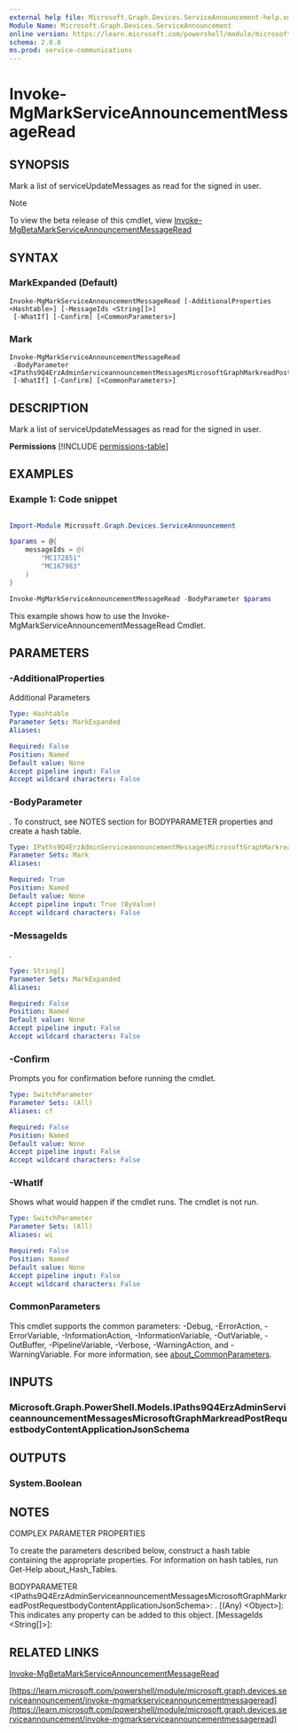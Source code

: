 ```yaml
---
external help file: Microsoft.Graph.Devices.ServiceAnnouncement-help.xml
Module Name: Microsoft.Graph.Devices.ServiceAnnouncement
online version: https://learn.microsoft.com/powershell/module/microsoft.graph.devices.serviceannouncement/invoke-mgmarkserviceannouncementmessageread
schema: 2.0.0
ms.prod: service-communications
---
```


# Invoke-MgMarkServiceAnnouncementMessageRead

## SYNOPSIS
Mark a list of serviceUpdateMessages as read for the signed in user.

> [!NOTE]
> To view the beta release of this cmdlet, view [Invoke-MgBetaMarkServiceAnnouncementMessageRead](/powershell/module/Microsoft.Graph.Beta.Devices.ServiceAnnouncement/Invoke-MgBetaMarkServiceAnnouncementMessageRead?view=graph-powershell-beta)

## SYNTAX

### MarkExpanded (Default)
```
Invoke-MgMarkServiceAnnouncementMessageRead [-AdditionalProperties <Hashtable>] [-MessageIds <String[]>]
 [-WhatIf] [-Confirm] [<CommonParameters>]
```

### Mark
```
Invoke-MgMarkServiceAnnouncementMessageRead
 -BodyParameter <IPaths9Q4ErzAdminServiceannouncementMessagesMicrosoftGraphMarkreadPostRequestbodyContentApplicationJsonSchema>
 [-WhatIf] [-Confirm] [<CommonParameters>]
```

## DESCRIPTION
Mark a list of serviceUpdateMessages as read for the signed in user.

**Permissions**
[!INCLUDE [permissions-table](~/../graphref/api-reference/v1.0/includes/permissions/serviceupdatemessage-markread-permissions.md)]

## EXAMPLES
### Example 1: Code snippet

```powershell

Import-Module Microsoft.Graph.Devices.ServiceAnnouncement

$params = @{
	messageIds = @(
		"MC172851"
		"MC167983"
	)
}

Invoke-MgMarkServiceAnnouncementMessageRead -BodyParameter $params

```
This example shows how to use the Invoke-MgMarkServiceAnnouncementMessageRead Cmdlet.


## PARAMETERS

### -AdditionalProperties
Additional Parameters

```yaml
Type: Hashtable
Parameter Sets: MarkExpanded
Aliases:

Required: False
Position: Named
Default value: None
Accept pipeline input: False
Accept wildcard characters: False
```

### -BodyParameter
.
To construct, see NOTES section for BODYPARAMETER properties and create a hash table.

```yaml
Type: IPaths9Q4ErzAdminServiceannouncementMessagesMicrosoftGraphMarkreadPostRequestbodyContentApplicationJsonSchema
Parameter Sets: Mark
Aliases:

Required: True
Position: Named
Default value: None
Accept pipeline input: True (ByValue)
Accept wildcard characters: False
```

### -MessageIds
.

```yaml
Type: String[]
Parameter Sets: MarkExpanded
Aliases:

Required: False
Position: Named
Default value: None
Accept pipeline input: False
Accept wildcard characters: False
```

### -Confirm
Prompts you for confirmation before running the cmdlet.

```yaml
Type: SwitchParameter
Parameter Sets: (All)
Aliases: cf

Required: False
Position: Named
Default value: None
Accept pipeline input: False
Accept wildcard characters: False
```

### -WhatIf
Shows what would happen if the cmdlet runs.
The cmdlet is not run.

```yaml
Type: SwitchParameter
Parameter Sets: (All)
Aliases: wi

Required: False
Position: Named
Default value: None
Accept pipeline input: False
Accept wildcard characters: False
```

### CommonParameters
This cmdlet supports the common parameters: -Debug, -ErrorAction, -ErrorVariable, -InformationAction, -InformationVariable, -OutVariable, -OutBuffer, -PipelineVariable, -Verbose, -WarningAction, and -WarningVariable. For more information, see [about_CommonParameters](http://go.microsoft.com/fwlink/?LinkID=113216).

## INPUTS

### Microsoft.Graph.PowerShell.Models.IPaths9Q4ErzAdminServiceannouncementMessagesMicrosoftGraphMarkreadPostRequestbodyContentApplicationJsonSchema
## OUTPUTS

### System.Boolean
## NOTES
COMPLEX PARAMETER PROPERTIES

To create the parameters described below, construct a hash table containing the appropriate properties.
For information on hash tables, run Get-Help about_Hash_Tables.

BODYPARAMETER \<IPaths9Q4ErzAdminServiceannouncementMessagesMicrosoftGraphMarkreadPostRequestbodyContentApplicationJsonSchema\>: .
  \[(Any) \<Object\>\]: This indicates any property can be added to this object.
  \[MessageIds \<String\[\]\>\]:

## RELATED LINKS
[Invoke-MgBetaMarkServiceAnnouncementMessageRead](/powershell/module/Microsoft.Graph.Beta.Devices.ServiceAnnouncement/Invoke-MgBetaMarkServiceAnnouncementMessageRead?view=graph-powershell-beta)

[https://learn.microsoft.com/powershell/module/microsoft.graph.devices.serviceannouncement/invoke-mgmarkserviceannouncementmessageread](https://learn.microsoft.com/powershell/module/microsoft.graph.devices.serviceannouncement/invoke-mgmarkserviceannouncementmessageread)


